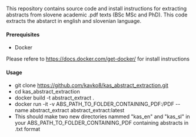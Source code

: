 This repository contains source code and install instructions for extracting abstracts from slovene academic .pdf texts (BSc MSc and PhD). This code extracts the abstarct in english and slovenian language.


#### Prerequisites
- Docker

Please refere to https://docs.docker.com/get-docker/ for install instructions

#### Usage

- git clone https://github.com/kavko8/kas_abstract_extraction.git
- cd kas_abstract_extraction
- docker build -t abstract_extract .
- docker run -it -v ABS_PATH_TO_FOLDER_CONTAINING_PDF:/PDF --name abstract_extract abstract_extract:latest
- This should make two new directories nammed "kas_en" and "kas_sl" in your ABS_PATH_TO_FOLDER_CONTAINING_PDF containing abstracts in .txt format